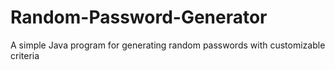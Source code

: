 # Random-Password-Generator
A simple Java program for generating random passwords with customizable criteria
